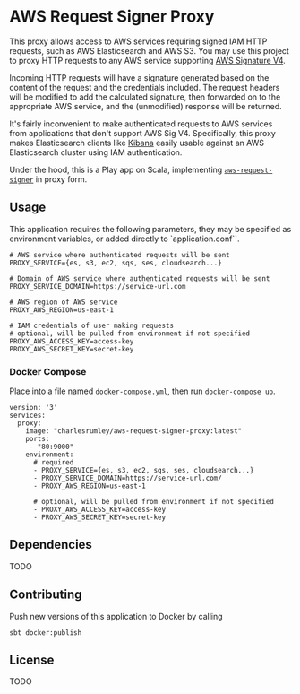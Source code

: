 # AWS Request Signer Proxy

This proxy allows access to AWS services requiring signed IAM HTTP requests, such as AWS Elasticsearch and AWS S3. You may use 
this project to proxy HTTP requests to any AWS service supporting [AWS Signature V4](http://docs.aws.amazon.com/general/latest/gr/sigv4_signing.html).

Incoming HTTP requests will have a signature generated based on the content of the request and the credentials included.
The request headers will be modified to add the calculated signature, then forwarded on to the appropriate AWS service,
and the (unmodified) response will be returned.

It's fairly inconvenient to make authenticated requests to AWS services from applications that don't support AWS Sig V4.
Specifically, this proxy makes Elasticsearch clients like [Kibana](https://www.elastic.co/products/kibana) easily usable 
against an AWS Elasticsearch cluster using IAM authentication. 

Under the hood, this is a Play app on Scala, implementing [`aws-request-signer`](https://github.com/ticofab/aws-request-signer) in proxy form.

## Usage

This application requires the following parameters, they may be specified as environment variables, or added directly
to `application.conf``.

    # AWS service where authenticated requests will be sent
    PROXY_SERVICE={es, s3, ec2, sqs, ses, cloudsearch...}

    # Domain of AWS service where authenticated requests will be sent
    PROXY_SERVICE_DOMAIN=https://service-url.com

    # AWS region of AWS service
    PROXY_AWS_REGION=us-east-1

    # IAM credentials of user making requests
    # optional, will be pulled from environment if not specified
    PROXY_AWS_ACCESS_KEY=access-key
    PROXY_AWS_SECRET_KEY=secret-key

### Docker Compose

Place into a file named `docker-compose.yml`, then run `docker-compose up`.
    
    version: '3'
    services:
      proxy:
        image: "charlesrumley/aws-request-signer-proxy:latest"
        ports:
         - "80:9000"
        environment:
          # required
          - PROXY_SERVICE={es, s3, ec2, sqs, ses, cloudsearch...}
          - PROXY_SERVICE_DOMAIN=https://service-url.com/
          - PROXY_AWS_REGION=us-east-1
    
          # optional, will be pulled from environment if not specified
          - PROXY_AWS_ACCESS_KEY=access-key
          - PROXY_AWS_SECRET_KEY=secret-key 

## Dependencies

TODO

## Contributing

Push new versions of this application to Docker by calling

    sbt docker:publish 

## License

TODO
